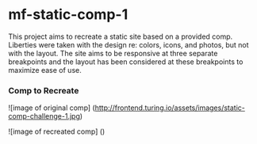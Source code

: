 # mf-static-comp-1

This project aims to recreate a static site based on a provided comp. Liberties were taken with the design re: colors, icons, and photos, but not with the layout. The site aims to be responsive at three separate breakpoints and the layout has been considered at these breakpoints to maximize ease of use.

### Comp to Recreate

![image of original comp]
(http://frontend.turing.io/assets/images/static-comp-challenge-1.jpg)

![image of recreated comp]
()
